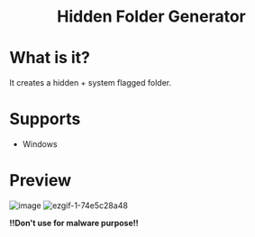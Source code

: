 <h1 align="center">Hidden Folder Generator</h1>

# What is it?
It creates a hidden + system flagged folder.

# Supports
- Windows


# Preview
![image](https://user-images.githubusercontent.com/65323308/203539319-f2d6a5c2-728c-4f75-a305-8da7352336ab.png)
![ezgif-1-74e5c28a48](https://user-images.githubusercontent.com/65323308/203540505-420e4676-89f4-4378-b573-9806cb4cf396.gif)


**!!Don't use for malware purpose!!**
